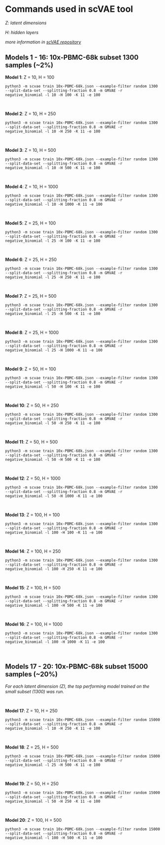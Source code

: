 # Commands used in scVAE tool


*Z: latent dimensions*

*H: hidden layers*

*more information in [scVAE repository](https://github.com/scvae/scvae)*

## Models 1 - 16: 10x-PBMC-68k subset 1300 samples (~2%)

**Model 1**: Z = 10, H = 100

`python3 -m scvae train 10x-PBMC-68k.json --example-filter random 1300 --split-data-set --splitting-fraction 0.8 -m GMVAE -r negative_binomial -l 10 -H 100 -K 11 -e 100`

<br>

**Model 2**: Z = 10, H = 250

`python3 -m scvae train 10x-PBMC-68k.json --example-filter random 1300 --split-data-set --splitting-fraction 0.8 -m GMVAE -r negative_binomial -l 10 -H 250 -K 11 -e 100`

<br>

**Model 3**: Z = 10, H = 500

`python3 -m scvae train 10x-PBMC-68k.json --example-filter random 1300 --split-data-set --splitting-fraction 0.8 -m GMVAE -r negative_binomial -l 10 -H 500 -K 11 -e 100`

<br>

**Model 4**: Z = 10, H = 1000

`python3 -m scvae train 10x-PBMC-68k.json --example-filter random 1300 --split-data-set --splitting-fraction 0.8 -m GMVAE -r negative_binomial -l 10 -H 1000 -K 11 -e 100`

<br>

**Model 5**: Z = 25, H = 100

`python3 -m scvae train 10x-PBMC-68k.json --example-filter random 1300 --split-data-set --splitting-fraction 0.8 -m GMVAE -r negative_binomial -l 25 -H 100 -K 11 -e 100`

<br>

**Model 6**: Z = 25, H = 250

`python3 -m scvae train 10x-PBMC-68k.json --example-filter random 1300 --split-data-set --splitting-fraction 0.8 -m GMVAE -r negative_binomial -l 25 -H 250 -K 11 -e 100`

<br>

**Model 7**: Z = 25, H = 500

`python3 -m scvae train 10x-PBMC-68k.json --example-filter random 1300 --split-data-set --splitting-fraction 0.8 -m GMVAE -r negative_binomial -l 25 -H 500 -K 11 -e 100`

<br>

**Model 8**: Z = 25, H = 1000

`python3 -m scvae train 10x-PBMC-68k.json --example-filter random 1300 --split-data-set --splitting-fraction 0.8 -m GMVAE -r negative_binomial -l 25 -H 1000 -K 11 -e 100`

<br>

**Model 9**: Z = 50, H = 100

`python3 -m scvae train 10x-PBMC-68k.json --example-filter random 1300 --split-data-set --splitting-fraction 0.8 -m GMVAE -r negative_binomial -l 50 -H 100 -K 11 -e 100`

<br>

**Model 10**: Z = 50, H = 250

`python3 -m scvae train 10x-PBMC-68k.json --example-filter random 1300 --split-data-set --splitting-fraction 0.8 -m GMVAE -r negative_binomial -l 50 -H 250 -K 11 -e 100`

<br>

**Model 11**: Z = 50, H = 500

`python3 -m scvae train 10x-PBMC-68k.json --example-filter random 1300 --split-data-set --splitting-fraction 0.8 -m GMVAE -r negative_binomial -l 50 -H 500 -K 11 -e 100`

<br>

**Model 12**: Z = 50, H = 1000

`python3 -m scvae train 10x-PBMC-68k.json --example-filter random 1300 --split-data-set --splitting-fraction 0.8 -m GMVAE -r negative_binomial -l 50 -H 1000 -K 11 -e 100`

<br>

**Model 13**: Z = 100, H = 100

`python3 -m scvae train 10x-PBMC-68k.json --example-filter random 1300 --split-data-set --splitting-fraction 0.8 -m GMVAE -r negative_binomial -l 100 -H 100 -K 11 -e 100`

<br>

**Model 14**: Z = 100, H = 250

`python3 -m scvae train 10x-PBMC-68k.json --example-filter random 1300 --split-data-set --splitting-fraction 0.8 -m GMVAE -r negative_binomial -l 100 -H 250 -K 11 -e 100`

<br>

**Model 15**: Z = 100, H = 500

`python3 -m scvae train 10x-PBMC-68k.json --example-filter random 1300 --split-data-set --splitting-fraction 0.8 -m GMVAE -r negative_binomial -l 100 -H 500 -K 11 -e 100`

<br>

**Model 16**: Z = 100, H = 1000

`python3 -m scvae train 10x-PBMC-68k.json --example-filter random 1300 --split-data-set --splitting-fraction 0.8 -m GMVAE -r negative_binomial -l 100 -H 1000 -K 11 -e 100`

<br>

## Models 17 - 20: 10x-PBMC-68k subset 15000 samples (~20%)

*For each latent dimension (Z), the top performing model trained on the small subset (1300) was run.*

<br>

**Model 17**: Z = 10, H = 250

`python3 -m scvae train 10x-PBMC-68k.json --example-filter random 15000 --split-data-set --splitting-fraction 0.8 -m GMVAE -r negative_binomial -l 10 -H 250 -K 11 -e 100`

<br>

**Model 18**: Z = 25, H = 500

`python3 -m scvae train 10x-PBMC-68k.json --example-filter random 15000 --split-data-set --splitting-fraction 0.8 -m GMVAE -r negative_binomial -l 25 -H 500 -K 11 -e 100`

<br>

**Model 19**: Z = 50, H = 250

`python3 -m scvae train 10x-PBMC-68k.json --example-filter random 15000 --split-data-set --splitting-fraction 0.8 -m GMVAE -r negative_binomial -l 50 -H 250 -K 11 -e 100`

<br>

**Model 20**: Z = 100, H = 500

`python3 -m scvae train 10x-PBMC-68k.json --example-filter random 15000 --split-data-set --splitting-fraction 0.8 -m GMVAE -r negative_binomial -l 100 -H 500 -K 11 -e 100`

<br>